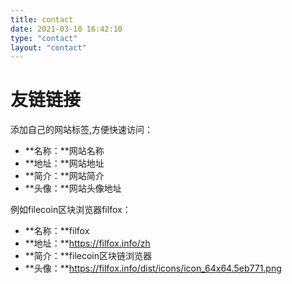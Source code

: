 ```yaml
---
title: contact
date: 2021-03-10 16:42:10
type: "contact"
layout: "contact"
---
```


# 友链链接
添加自己的网站标签,方便快速访问：
* **名称：**网站名称
* **地址：**网站地址
* **简介：**网站简介
* **头像：**网站头像地址

例如filecoin区块浏览器filfox：
* **名称：**filfox
* **地址：**https://filfox.info/zh
* **简介：**filecoin区块链浏览器
* **头像：**https://filfox.info/dist/icons/icon_64x64.5eb771.png